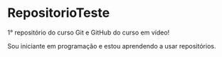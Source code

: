 # RepositorioTeste
 1° repositório do curso Git e GitHub do curso em vídeo!

 Sou iniciante em programação e estou aprendendo a usar repositórios.  
